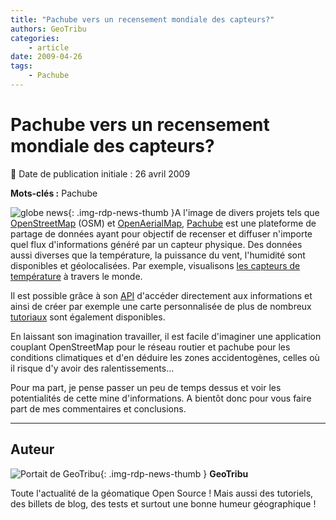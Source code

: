 ```yaml
---
title: "Pachube vers un recensement mondiale des capteurs?"
authors: GeoTribu
categories:
    - article
date: 2009-04-26
tags:
    - Pachube
---
```


# Pachube vers un recensement mondiale des capteurs?

:calendar: Date de publication initiale : 26 avril 2009

**Mots-clés :** Pachube

![globe news](https://cdn.geotribu.fr/img/internal/icons-rdp-news/world.png){: .img-rdp-news-thumb }A l'image de divers projets tels que [OpenStreetMap](http://www.openstreetmap.fr/) (OSM) et [OpenAerialMap](http://www.openaerialmap.org/), [Pachube](http://www.pachube.com/) est une plateforme de partage de données ayant pour objectif de recenser et diffuser n'importe quel flux d'informations généré par un capteur physique. Des données aussi diverses que la température, la puissance du vent, l'humidité sont disponibles et géolocalisées. Par exemple, visualisons [les capteurs de température](http://www.pachube.com/feeds/map/search?query=temperature) à travers le monde.

Il est possible grâce à son [API](http://community.pachube.com/api) d'accéder directement aux informations et ainsi de créer par exemple une carte personnalisée de plus de nombreux [tutoriaux](http://community.pachube.com/tutorials) sont également disponibles.

En laissant son imagination travailler, il est facile d'imaginer une application couplant OpenStreetMap pour le réseau routier et pachube pour les conditions climatiques et d'en déduire les zones accidentogènes, celles où il risque d'y avoir des ralentissements...

Pour ma part, je pense passer un peu de temps dessus et voir les potentialités de cette mine d'informations. A bientôt donc pour vous faire part de mes commentaires et conclusions.

----

## Auteur

![Portait de GeoTribu](https://cdn.geotribu.fr/img/internal/charte/geotribu_logo_64x64.png){: .img-rdp-news-thumb }
**GeoTribu**

Toute l'actualité de la géomatique Open Source ! Mais aussi des tutoriels, des billets de blog, des tests et surtout une bonne humeur géographique !
